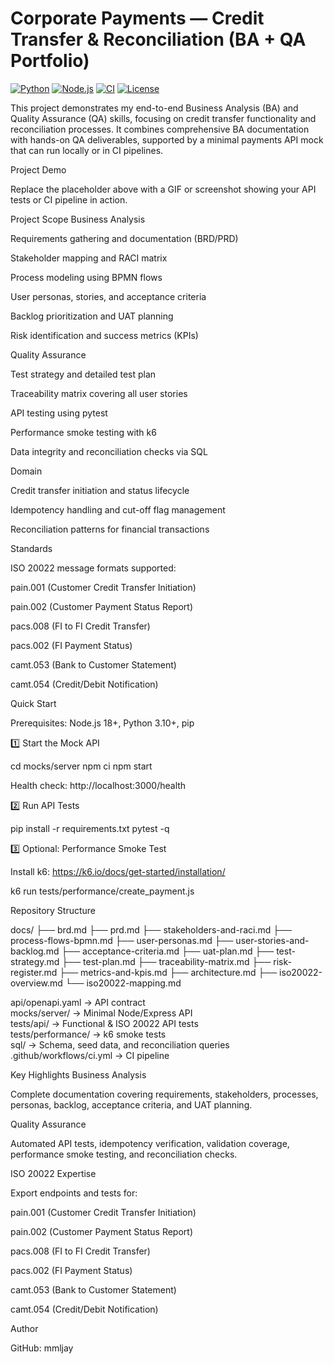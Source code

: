 # Corporate Payments — Credit Transfer & Reconciliation (BA + QA Portfolio)

[![Python](https://img.shields.io/badge/Python-3.10+-blue)](https://www.python.org/)
[![Node.js](https://img.shields.io/badge/Node.js-18+-green)](https://nodejs.org/)
[![CI](https://img.shields.io/badge/CI-Passing-brightgreen)](#)
[![License](https://img.shields.io/badge/License-MIT-lightgrey)](#)

This project demonstrates my end-to-end Business Analysis (BA) and Quality Assurance (QA) skills, focusing on credit transfer functionality and reconciliation processes.
It combines comprehensive BA documentation with hands-on QA deliverables, supported by a minimal payments API mock that can run locally or in CI pipelines.

Project Demo

Replace the placeholder above with a GIF or screenshot showing your API tests or CI pipeline in action.

Project Scope
Business Analysis

Requirements gathering and documentation (BRD/PRD)

Stakeholder mapping and RACI matrix

Process modeling using BPMN flows

User personas, stories, and acceptance criteria

Backlog prioritization and UAT planning

Risk identification and success metrics (KPIs)

Quality Assurance

Test strategy and detailed test plan

Traceability matrix covering all user stories

API testing using pytest

Performance smoke testing with k6

Data integrity and reconciliation checks via SQL

Domain

Credit transfer initiation and status lifecycle

Idempotency handling and cut-off flag management

Reconciliation patterns for financial transactions

Standards

ISO 20022 message formats supported:

pain.001 (Customer Credit Transfer Initiation)

pain.002 (Customer Payment Status Report)

pacs.008 (FI to FI Credit Transfer)

pacs.002 (FI Payment Status)

camt.053 (Bank to Customer Statement)

camt.054 (Credit/Debit Notification)

Quick Start

Prerequisites: Node.js 18+, Python 3.10+, pip

1️⃣ Start the Mock API

cd mocks/server
npm ci
npm start

Health check: http://localhost:3000/health

2️⃣ Run API Tests

pip install -r requirements.txt
pytest -q

3️⃣ Optional: Performance Smoke Test

Install k6: https://k6.io/docs/get-started/installation/

k6 run tests/performance/create_payment.js

Repository Structure

docs/
├── brd.md
├── prd.md
├── stakeholders-and-raci.md
├── process-flows-bpmn.md
├── user-personas.md
├── user-stories-and-backlog.md
├── acceptance-criteria.md
├── uat-plan.md
├── test-strategy.md
├── test-plan.md
├── traceability-matrix.md
├── risk-register.md
├── metrics-and-kpis.md
├── architecture.md
├── iso20022-overview.md
└── iso20022-mapping.md

api/openapi.yaml            → API contract  
mocks/server/               → Minimal Node/Express API  
tests/api/                  → Functional & ISO 20022 API tests  
tests/performance/          → k6 smoke tests  
sql/                        → Schema, seed data, and reconciliation queries  
.github/workflows/ci.yml    → CI pipeline


Key Highlights
Business Analysis

Complete documentation covering requirements, stakeholders, processes, personas, backlog, acceptance criteria, and UAT planning.

Quality Assurance

Automated API tests, idempotency verification, validation coverage, performance smoke testing, and reconciliation checks.

ISO 20022 Expertise

Export endpoints and tests for:

pain.001 (Customer Credit Transfer Initiation)

pain.002 (Customer Payment Status Report)

pacs.008 (FI to FI Credit Transfer)

pacs.002 (FI Payment Status)

camt.053 (Bank to Customer Statement)

camt.054 (Credit/Debit Notification)

Author

GitHub: mmljay
